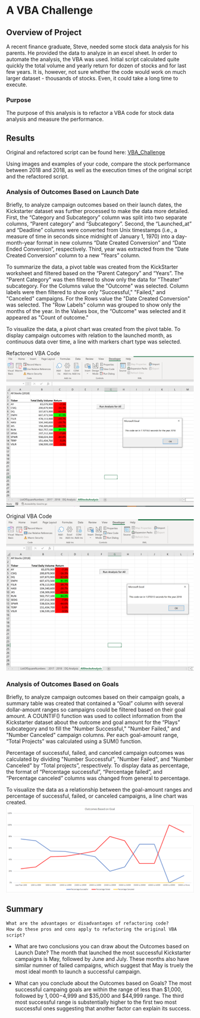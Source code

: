 # A VBA Challenge


## **Overview of Project**
A recent finance graduate, Steve, needed some stock data analysis for his parents. He provided the data to analyze in an excel sheet. In order to automate the analysis, the VBA was used. Initial script calculated quite quickly the total volume and yearly return for dozen of stocks and for last few years. It is, however, not sure whether the code would work on much larger dataset - thousands of stocks. Even, it could take a long time to execute. 

### Purpose
The purpose of this analysis is to refactor a VBA code for stock data analysis and measure the performance. 


## **Results**
Original and refactored script can be found here:
[VBA_Challenge](https://github.com/MSF2141/stock-analysis/blob/df71324ba2be48367c9bef26d1e495ddf80cc07d/VBA_Challenge.zip)

Using images and examples of your code, compare the stock performance between 2018 and 2018, as well as the execution times of the original script and the refactored script.
### Analysis of Outcomes Based on Launch Date
Briefly, to analyze campaign outcomes based on their launch dates, the Kickstarter dataset was further processed to make the data more detailed. First, the “Category and Subcategory” column was split into two separate columns, “Parent category” and “Subcategory”. Second, the “Launched_at” and “Deadline” columns were converted from Unix timestamps (i.e., a measure of time in seconds since midnight of January 1, 1970) into a day-month-year format in new columns “Date Created Conversion” and “Date Ended Conversion”, respectively. Third, year was extracted from the “Date Created Conversion” column to a new “Years” column.  

To summarize the data, a pivot table was created from the KickStarter worksheet and filtered based on the “Parent Category” and “Years”. The "Parent Category" was then filtered to show only the data for "Theater" subcategory. For the Columns value the "Outcome" was selected. Column labels were then filtered to show only "Successful," "Failed," and "Canceled" campaigns. For the Rows value the "Date Created Conversion" was selected. The "Row Labels" column was grouped to show only the months of the year. In the Values box, the “Outcome" was selected and it appeared as "Count of outcome."	

To visualize the data, a pivot chart was created from the pivot table. To display campaign outcomes with relation to the launched month, as continuous data over time, a line with markers chart type was selected. 

Refactored VBA Code
![VBA_Challenge_2018_refactored](https://github.com/MSF2141/stock-analysis/blob/9f3766bcac3e77ec054fa10f6a1a70b20d7aaa3e/Resources/VBA_Challenge_2018_refactored.png)


Original VBA Code
![VBA_Challenge_2018](https://github.com/MSF2141/stock-analysis/blob/f27bbee436474c9576185c06c1e3417b5b643aac/Resources/VBA_Challenge_2018.png)

### Analysis of Outcomes Based on Goals
Briefly, to analyze campaign outcomes based on their campaign goals, a summary table was created that contained a “Goal” column with several dollar-amount ranges so campaigns could be filtered based on their goal amount.  A COUNTIF() function was used to collect information from the Kickstarter dataset about the outcome and goal amount for the “Plays” subcategory and to fill the "Number Successful," "Number Failed," and "Number Canceled" campaign columns. Per each goal-amount range, “Total  Projects” was calculated using a SUM() function.  

Percentage of successful, failed, and canceled campaign outcomes was calculated by dividing "Number Successful", "Number Failed", and "Number Canceled" by “Total projects”, respectively. To display data as percentage, the format of  “Percentage successful”, “Percentage failed”, and “Percentage canceled” columns was changed from general to percentage.

To visualize the data as a relationship between the goal-amount ranges and percentage of successful, failed, or canceled campaigns, a line chart was created.
![Outcomes_vs_Goals](https://github.com/MSF2141/kickstarter-analysis/blob/c1ef0c78db6bd53c981d6a32ab45600eeef5841d/Resources/Outcomes_vs_Goals.png)



## **Summary**

    What are the advantages or disadvantages of refactoring code?
    How do these pros and cons apply to refactoring the original VBA script?

- What are two conclusions you can draw about the Outcomes based on Launch Date?
The month that launched the most successful Kickstarter campaigns is May, followed by June and July. These months also have similar numner of failed campaigns, which suggest that May is truely the most ideal month to launch a successful campaign.

- What can you conclude about the Outcomes based on Goals?
The most successful campaing goals are within the range of less than $1,000, followed by $1,000-$4,999 and $35,000 and $44,999 range. The third most successful range is substentially higher to the first two most successful ones suggesting that another factor can explain its success.
